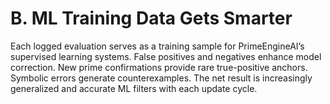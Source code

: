 # B. ML Training Data Gets Smarter

Each logged evaluation serves as a training sample for PrimeEngineAI’s supervised learning systems. False positives and negatives enhance model correction. New prime confirmations provide rare true-positive anchors. Symbolic errors generate counterexamples. The net result is increasingly generalized and accurate ML filters with each update cycle.

